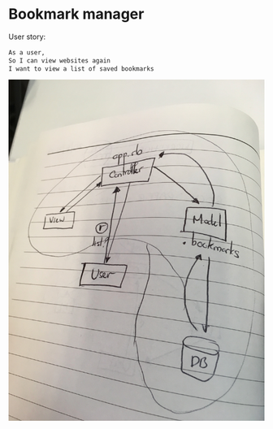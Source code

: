 # Bookmark manager

User story:
```
As a user,
So I can view websites again
I want to view a list of saved bookmarks
```
![domain_model](./images/model_1.jpeg)
